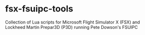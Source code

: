 # fsx-fsuipc-tools
Collection of Lua scripts for Microsoft Flight Simulator X (FSX) and Lockheed Martin Prepar3D (P3D) running Pete Dowson's FSUIPC
